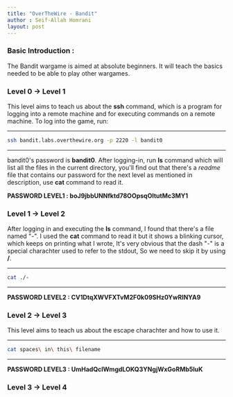 ```yaml
---
title: "OverTheWire - Bandit"
author : Seif-Allah Homrani
layout: post
---
```

### Basic Introduction : 
The Bandit wargame is aimed at absolute beginners. It will teach the basics needed to be able to play other wargames. 


### Level 0 -> Level 1
This level aims to teach us about the **ssh** command, which is a program for logging into a remote machine and for executing commands on a remote machine. 
To log into the game, run: 
- - -
```bash
ssh bandit.labs.overthewire.org -p 2220 -l bandit0
```
- - -	
bandit0's password is **bandit0**.
After logging-in, run **ls** command which will list all the files in the current directory, you'll find out that there's a *readme* file that contains our password for the next level as mentioned in description, use **cat** command to read it. 

**PASSWORD LEVEL1 : boJ9jbbUNNfktd78OOpsqOltutMc3MY1**

### Level 1 -> Level 2
After logging in and executing the **ls** command, I found that there's a file named "-". I used the **cat** command to read it but it shows a blinking cursor, which keeps on printing what I wrote, It's very obvious that the dash "-" is a special charachter used to refer to the stdout, So we need to skip it by using **/**.
- - -
```bash
cat ./-
``` 
- - -
**PASSWORD LEVEL2 : CV1DtqXWVFXTvM2F0k09SHz0YwRINYA9**

### Level 2 -> Level 3
This level aims to teach us about the escape charachter and how to use it. 
- - -
```bash
cat spaces\ in\ this\ filename
```
- - -
**PASSWORD LEVEL3 : UmHadQclWmgdLOKQ3YNgjWxGoRMb5luK**


### Level 3 -> Level 4
